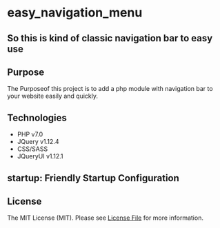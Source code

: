 # easy_navigation_menu
## So this is kind of classic navigation bar to easy use

## Purpose
The Purposeof this project is to add a php module with navigation bar 
    to your website easily and quickly.

## Technologies
<ul>
    <li>PHP v7.0</li>
    <li>JQuery v1.12.4</li>
    <li>CSS/SASS</li>
    <li>JQueryUI v1.12.1</li>
</ul>

## startup: Friendly Startup Configuration


## License

The MIT License (MIT). Please see [License File](LICENSE.md) for more information.
